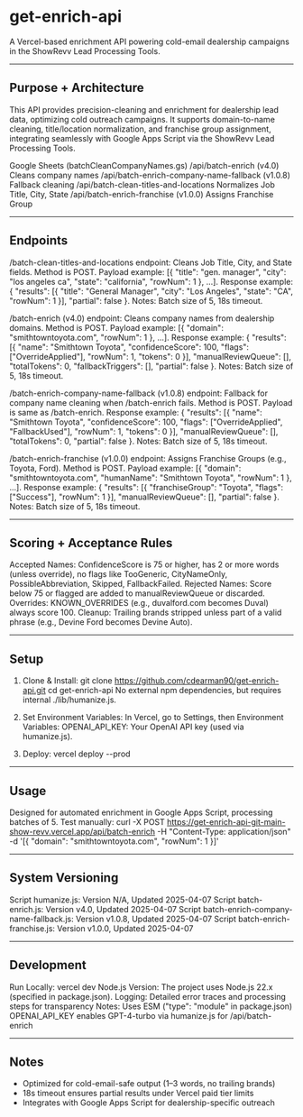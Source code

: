 # get-enrich-api

A Vercel-based enrichment API powering cold-email dealership campaigns in the ShowRevv Lead Processing Tools.

---

## Purpose + Architecture

This API provides precision-cleaning and enrichment for dealership lead data, optimizing cold outreach campaigns. It supports domain-to-name cleaning, title/location normalization, and franchise group assignment, integrating seamlessly with Google Apps Script via the ShowRevv Lead Processing Tools.

Google Sheets (batchCleanCompanyNames.gs)
   /api/batch-enrich (v4.0)              Cleans company names
   /api/batch-enrich-company-name-fallback (v1.0.8) Fallback cleaning
   /api/batch-clean-titles-and-locations Normalizes Job Title, City, State
   /api/batch-enrich-franchise (v1.0.0)  Assigns Franchise Group

---

## Endpoints

/batch-clean-titles-and-locations endpoint: Cleans Job Title, City, and State fields. Method is POST. Payload example: [{ "title": "gen. manager", "city": "los angeles ca", "state": "california", "rowNum": 1 }, ...]. Response example: { "results": [{ "title": "General Manager", "city": "Los Angeles", "state": "CA", "rowNum": 1 }], "partial": false }. Notes: Batch size of 5, 18s timeout.

/batch-enrich (v4.0) endpoint: Cleans company names from dealership domains. Method is POST. Payload example: [{ "domain": "smithtowntoyota.com", "rowNum": 1 }, ...]. Response example: { "results": [{ "name": "Smithtown Toyota", "confidenceScore": 100, "flags": ["OverrideApplied"], "rowNum": 1, "tokens": 0 }], "manualReviewQueue": [], "totalTokens": 0, "fallbackTriggers": [], "partial": false }. Notes: Batch size of 5, 18s timeout.

/batch-enrich-company-name-fallback (v1.0.8) endpoint: Fallback for company name cleaning when /batch-enrich fails. Method is POST. Payload is same as /batch-enrich. Response example: { "results": [{ "name": "Smithtown Toyota", "confidenceScore": 100, "flags": ["OverrideApplied", "FallbackUsed"], "rowNum": 1, "tokens": 0 }], "manualReviewQueue": [], "totalTokens": 0, "partial": false }. Notes: Batch size of 5, 18s timeout.

/batch-enrich-franchise (v1.0.0) endpoint: Assigns Franchise Groups (e.g., Toyota, Ford). Method is POST. Payload example: [{ "domain": "smithtowntoyota.com", "humanName": "Smithtown Toyota", "rowNum": 1 }, ...]. Response example: { "results": [{ "franchiseGroup": "Toyota", "flags": ["Success"], "rowNum": 1 }], "manualReviewQueue": [], "partial": false }. Notes: Batch size of 5, 18s timeout.

---

## Scoring + Acceptance Rules

Accepted Names: ConfidenceScore is 75 or higher, has 2 or more words (unless override), no flags like TooGeneric, CityNameOnly, PossibleAbbreviation, Skipped, FallbackFailed. Rejected Names: Score below 75 or flagged are added to manualReviewQueue or discarded. Overrides: KNOWN_OVERRIDES (e.g., duvalford.com becomes Duval) always score 100. Cleanup: Trailing brands stripped unless part of a valid phrase (e.g., Devine Ford becomes Devine Auto).

---

## Setup

1. Clone & Install:
   git clone https://github.com/cdearman90/get-enrich-api.git
   cd get-enrich-api
   No external npm dependencies, but requires internal ./lib/humanize.js.

2. Set Environment Variables:
   In Vercel, go to Settings, then Environment Variables:
   OPENAI_API_KEY: Your OpenAI API key (used via humanize.js).

3. Deploy:
   vercel deploy --prod

---

## Usage

Designed for automated enrichment in Google Apps Script, processing batches of 5. Test manually:
curl -X POST https://get-enrich-api-git-main-show-revv.vercel.app/api/batch-enrich -H "Content-Type: application/json" -d '[{ "domain": "smithtowntoyota.com", "rowNum": 1 }]'

---

## System Versioning

Script humanize.js: Version N/A, Updated 2025-04-07
Script batch-enrich.js: Version v4.0, Updated 2025-04-07
Script batch-enrich-company-name-fallback.js: Version v1.0.8, Updated 2025-04-07
Script batch-enrich-franchise.js: Version v1.0.0, Updated 2025-04-07

---

## Development

Run Locally: vercel dev
Node.js Version: The project uses Node.js 22.x (specified in package.json).
Logging: Detailed error traces and processing steps for transparency
Notes:
   Uses ESM ("type": "module" in package.json)
   OPENAI_API_KEY enables GPT-4-turbo via humanize.js for /api/batch-enrich

---

## Notes
- Optimized for cold-email-safe output (1–3 words, no trailing brands)
- 18s timeout ensures partial results under Vercel paid tier limits
- Integrates with Google Apps Script for dealership-specific outreach
